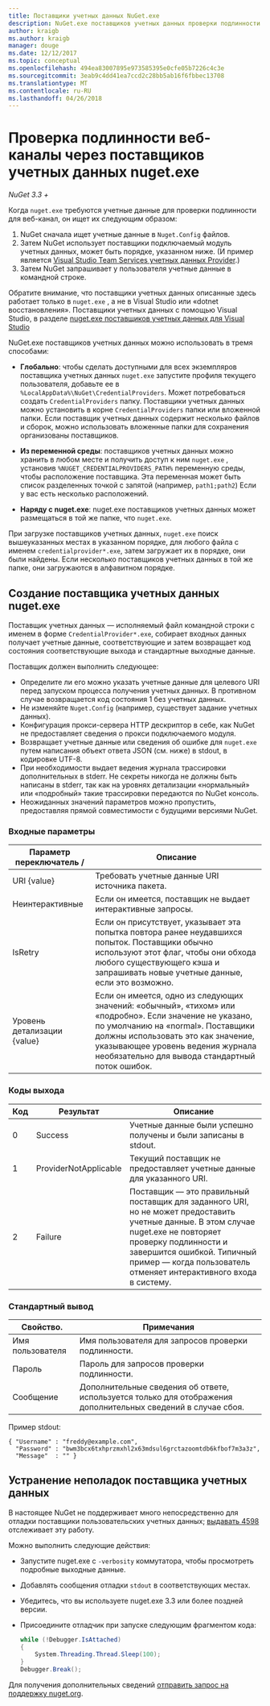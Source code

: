 ```yaml
---
title: Поставщики учетных данных NuGet.exe
description: NuGet.exe поставщиков учетных данных проверки подлинности в веб-канала и реализуются как исполняемые файлы командной строки, соблюдать определенные соглашения.
author: kraigb
ms.author: kraigb
manager: douge
ms.date: 12/12/2017
ms.topic: conceptual
ms.openlocfilehash: 494ea83007895e973585395e0cfe05b7226c4c3e
ms.sourcegitcommit: 3eab9c4dd41ea7ccd2c28bb5ab16f6fbbec13708
ms.translationtype: MT
ms.contentlocale: ru-RU
ms.lasthandoff: 04/26/2018
---
```

# <a name="authenticating-feeds-with-nugetexe-credential-providers"></a>Проверка подлинности веб-каналы через поставщиков учетных данных nuget.exe

*NuGet 3.3 +*

Когда `nuget.exe` требуются учетные данные для проверки подлинности для веб-канал, он ищет их следующим образом:

1. NuGet сначала ищет учетные данные в `Nuget.Config` файлов.
1. Затем NuGet использует поставщики подключаемый модуль учетных данных, может быть порядке, указанном ниже. (И пример является [Visual Studio Team Services учетных данных Provider](https://www.visualstudio.com/docs/package/get-started/nuget/auth#vsts-credential-provider).)
1. Затем NuGet запрашивает у пользователя учетные данные в командной строке.

Обратите внимание, что поставщики учетных данных описанные здесь работает только в `nuget.exe` , а не в Visual Studio или «dotnet восстановления». Поставщики учетных данных с помощью Visual Studio, в разделе [nuget.exe поставщиков учетных данных для Visual Studio](nuget-credential-providers-for-visual-studio.md)

NuGet.exe поставщиков учетных данных можно использовать в тремя способами:

- **Глобально**: чтобы сделать доступными для всех экземпляров поставщика учетных данных `nuget.exe` запустите профиля текущего пользователя, добавьте ее в `%LocalAppData%\NuGet\CredentialProviders`. Может потребоваться создать `CredentialProviders` папку. Поставщики учетных данных можно установить в корне `CredentialProviders` папки или вложенной папки. Если поставщик учетных данных содержит несколько файлов и сборок, можно использовать вложенные папки для сохранения организованы поставщиков.

- **Из переменной среды**: поставщиков учетных данных можно хранить в любом месте и получить доступ к ним `nuget.exe` , установив `%NUGET_CREDENTIALPROVIDERS_PATH%` переменную среды, чтобы расположение поставщика. Эта переменная может быть список разделенных точкой с запятой (например, `path1;path2`) Если у вас есть несколько расположений.

- **Наряду с nuget.exe**: nuget.exe поставщиков учетных данных может размещаться в той же папке, что `nuget.exe`.

При загрузке поставщиков учетных данных, `nuget.exe` поиск вышеуказанных местах в указанном порядке, для любого файла с именем `credentialprovider*.exe`, затем загружает их в порядке, они были найдены. Если несколько поставщиков учетных данных в той же папке, они загружаются в алфавитном порядке.

## <a name="creating-a-nugetexe-credential-provider"></a>Создание поставщика учетных данных nuget.exe

Поставщик учетных данных — исполняемый файл командной строки с именем в форме `CredentialProvider*.exe`, собирает входных данных получает учетные данные, соответствующие и затем возвращает код состояния соответствующие выхода и стандартные выходные данные.

Поставщик должен выполнить следующее:

- Определите ли его можно указать учетные данные для целевого URI перед запуском процесса получения учетных данных. В противном случае возвращается код состояния 1 без учетных данных.
- Не изменяйте `Nuget.Config` (например, существует задание учетных данных).
- Конфигурация прокси-сервера HTTP дескриптор в себе, как NuGet не предоставляет сведения о прокси подключаемого модуля.
- Возвращает учетные данные или сведения об ошибке для `nuget.exe` путем написания объект ответа JSON (см. ниже) в stdout, в кодировке UTF-8.
- При необходимости выдает ведения журнала трассировки дополнительных в stderr. Не секреты никогда не должны быть написаны в stderr, так как на уровнях детализации «нормальный» или «подробный» такие трассировки передаются по NuGet консоль.
- Неожиданных значений параметров можно пропустить, предоставляя прямой совместимости с будущими версиями NuGet.

### <a name="input-parameters"></a>Входные параметры

| Параметр переключатель / |Описание|
|----------------|-----------|
| URI {value} | Требовать учетные данные URI источника пакета.|
| Неинтерактивные | Если он имеется, поставщик не выдает интерактивные запросы. |
| IsRetry | Если он присутствует, указывает эта попытка повтора ранее неудавшихся попыток. Поставщики обычно используют этот флаг, чтобы они обхода любого существующего кэша и запрашивать новые учетные данные, если это возможно.|
| Уровень детализации {value} | Если он имеется, одно из следующих значений: «обычный», «тихом» или «подробно». Если значение не указано, по умолчанию на «normal». Поставщики должны использовать это как значение, указывающее уровень ведения журнала необязательно для вывода стандартный поток ошибок. |

### <a name="exit-codes"></a>Коды выхода

| Код |Результат | Описание |
|----------------|-----------|-----------|
| 0 | Success | Учетные данные были успешно получены и были записаны в stdout.|
| 1 | ProviderNotApplicable | Текущий поставщик не предоставляет учетные данные для указанного URI.|
| 2 | Failure | Поставщик — это правильный поставщик для заданного URI, но не может предоставить учетные данные. В этом случае nuget.exe не повторяет проверку подлинности и завершится ошибкой. Типичный пример — когда пользователь отменяет интерактивного входа в систему. |

### <a name="standard-output"></a>Стандартный вывод

| Свойство. |Примечания|
|----------------|-----------|
| Имя пользователя | Имя пользователя для запросов проверки подлинности.|
| Пароль | Пароль для запросов проверки подлинности.|
| Сообщение | Дополнительные сведения об ответе, используется только для отображения дополнительных сведений в случае сбоя. |

Пример stdout:

    { "Username" : "freddy@example.com",
      "Password" : "bwm3bcx6txhprzmxhl2x63mdsul6grctazoomtdb6kfbof7m3a3z",
      "Message"  : "" }

## <a name="troubleshooting-a-credential-provider"></a>Устранение неполадок поставщика учетных данных

В настоящее NuGet не поддерживает много непосредственно для отладки поставщики пользовательских учетных данных; [выдавать 4598](https://github.com/NuGet/Home/issues/4598) отслеживает эту работу.

Можно выполнить следующие действия:

- Запустите nuget.exe с `-verbosity` коммутатора, чтобы просмотреть подробные выходные данные.
- Добавлять сообщения отладки `stdout` в соответствующих местах.
- Убедитесь, что вы используете nuget.exe 3.3 или более поздней версии.
- Присоедините отладчик при запуске следующим фрагментом кода:

    ```cs
    while (!Debugger.IsAttached)
    {
        System.Threading.Thread.Sleep(100);
    }
    Debugger.Break();
    ```

Для получения дополнительных сведений [отправить запрос на поддержку nuget.org](https://www.nuget.org/policies/Contact).
